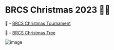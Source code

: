 # BRCS Christmas 2023 🎅🎄

🎅 - [BRCS Christmas Tournament](https://brcomputerscience-org.github.io/christmas/)

🎄 - [BRCS Christmas Tree](https://github.com/brcomputerscience-org/christmas-tree/)

![image](https://github.com/brcomputerscience-org/.github/assets/140008493/ba6f894c-0758-4a62-9a8c-75f6104b2916)


<!-- ## Hi there 👋

🛡️CyBR is Bridgewater-Raritan's Cybersecurity & CTF Team!

Founded by `Alex Sheng`, `Jay Fang`, `Shubham Roy-Choudhury`, `Dhruv Rakhade`, `Samir Rangwalla`, and `Charlie Yang` -->

<!-- ✨ Bridgewater-Raritan-Cybersecurity/.github is a special repository: this README.md will appear on your public organization profile, visible to anyone.
 -->
